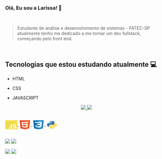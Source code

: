 ### Olá, Eu sou a Larissa! 👩

<BR>
  
>Estudante de análise e desenvolvimento de sistemas - FATEC-SP
>atualmente tenho me dedicado a me tornar um dev fullstack, começando pelo front end.
<BR>
  
## Tecnologias que estou estudando atualmente 💻
* HTML
* CSS
* JAVASCRIPT
  
  <div align="center">
  <a href="https://github.com/Larissaleo">
  <img height="150em" src="https://github-readme-stats.vercel.app/api?username=Larissaleo&show_icons=true&theme=algolia&include_all_commits=true&count_private=true"/>
  <img height="150em" src="https://github-readme-stats.vercel.app/api/top-langs/?username=Larissaleo&layout=compact&langs_count=7&theme=algolia"/>
</div>
    
   <div style="display: inline_block"><br>
  <img align="center" alt="Rafa-Js" height="30" width="40" src="https://raw.githubusercontent.com/devicons/devicon/master/icons/javascript/javascript-plain.svg">
  <img align="center" alt="Rafa-HTML" height="30" width="40" src="https://raw.githubusercontent.com/devicons/devicon/master/icons/html5/html5-original.svg">
  <img align="center" alt="Rafa-CSS" height="30" width="40" src="https://raw.githubusercontent.com/devicons/devicon/master/icons/css3/css3-original.svg">
  <img align="center" alt="Rafa-Python" height="30" width="40" src="https://raw.githubusercontent.com/devicons/devicon/master/icons/python/python-original.svg">
</div>
    
##
    
 <div> 
  <a href="https://www.instagram.com/lari_leonel/" target="_blank"><img src="https://img.shields.io/badge/-Instagram-%23E4405F?style=for-the-badge&logo=instagram&logoColor=white" target="_blank"></a>
  <a href="https://www.facebook.com/larissa.leonel.56/" target="_blank"><img src="https://img.shields.io/badge/Facebook-1877F2?style=for-the-badge&logo=facebook&logoColor=white" target="_blank"></a>

  <a href = "mailto:larissaleonelda@gmail.com"><img src="https://img.shields.io/badge/-Gmail-%23333?style=for-the-badge&logo=gmail&logoColor=white" target="_blank"></a>
  <a href="https://www.linkedin.com/in/larissa-leonel-da-silva-2a39b4103/" target="_blank"><img src="https://img.shields.io/badge/-LinkedIn-%230077B5?style=for-the-badge&logo=linkedin&logoColor=white" target="_blank"></a> 
      
</div>
    
    







